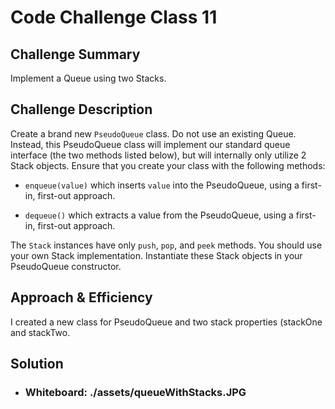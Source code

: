 # Code Challenge Class 11

## Challenge Summary
Implement a Queue using two Stacks.

## Challenge Description
Create a brand new ```PseudoQueue``` class. Do not use an existing Queue. Instead, this PseudoQueue class will implement our standard queue interface (the two methods listed below), but will internally only utilize 2 Stack objects. Ensure that you create your class with the following methods:

* ```enqueue(value)``` which inserts ```value``` into the PseudoQueue, using a first-in, first-out approach.

* ```dequeue()``` which extracts a value from the PseudoQueue, using a first-in, first-out approach.

The ```Stack``` instances have only ```push```, ```pop```, and ```peek``` methods. You should use your own Stack implementation. Instantiate these Stack objects in your PseudoQueue constructor.

## Approach & Efficiency
I created a new class for PseudoQueue and two stack properties (stackOne and stackTwo. 

## Solution
* ### Whiteboard: ./assets/queueWithStacks.JPG
